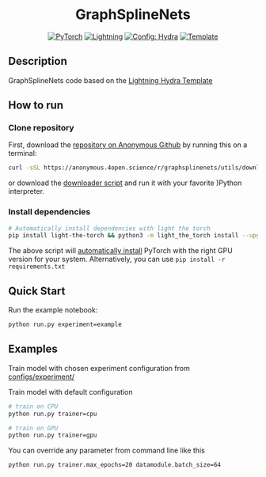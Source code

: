 <div align="center">

# GraphSplineNets

<a href="https://pytorch.org/get-started/locally/"><img alt="PyTorch" src="https://img.shields.io/badge/PyTorch-ee4c2c?logo=pytorch&logoColor=white"></a>
<a href="https://pytorchlightning.ai/"><img alt="Lightning" src="https://img.shields.io/badge/-Lightning-792ee5?logo=pytorchlightning&logoColor=white"></a>
<a href="https://hydra.cc/"><img alt="Config: Hydra" src="https://img.shields.io/badge/Config-Hydra-89b8cd"></a>
<a href="https://github.com/ashleve/lightning-hydra-template"><img alt="Template" src="https://img.shields.io/badge/-Lightning--Hydra--Template-017F2F?style=flat&logo=github&labelColor=gray"></a><br>

</div>



## Description

GraphSplineNets code based on the [Lightning Hydra Template](https://github.com/ashleve/lightning-hydra-template)

## How to run

### Clone repository
First, download the [repository on Anonymous Github](https://anonymous.4open.science/r/graphsplinenets) by running this on a terminal:
```bash
curl -sSL https://anonymous.4open.science/r/graphsplinenets/utils/download_anonymous_github.py | python3 -
```
or download the [downloader script](`https://anonymous.4open.science/r/graphsplinenets/utils/download_anonymous_github.py`)  and run it with your favorite )Python interpreter.


### Install dependencies
```bash
# Automatically install dependencies with light the torch
pip install light-the-torch && python3 -m light_the_torch install --upgrade -r requirements.txt
```

The above script will [automatically install](https://github.com/pmeier/light-the-torch) PyTorch with the right GPU version for your system. Alternatively, you can use `pip install -r requirements.txt`

## Quick Start

Run the example notebook:
```bash
python run.py experiment=example
```

## Examples

Train model with chosen experiment configuration from [configs/experiment/](configs/experiment/)


Train model with default configuration

```bash
# train on CPU
python run.py trainer=cpu

# train on GPU
python run.py trainer=gpu
```

You can override any parameter from command line like this

```bash
python run.py trainer.max_epochs=20 datamodule.batch_size=64
```
